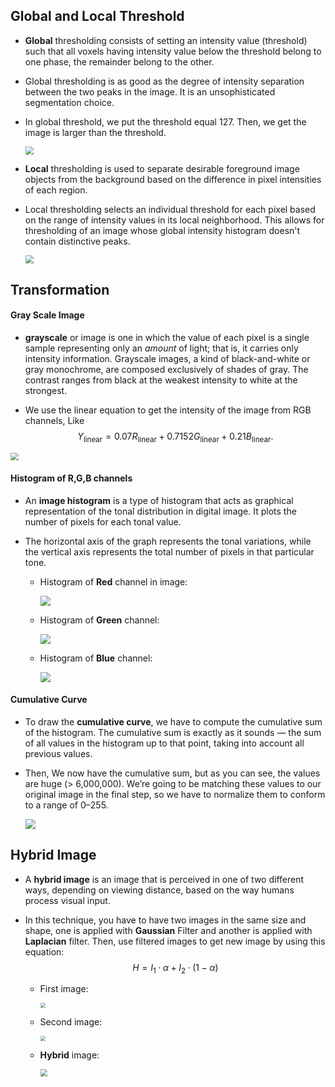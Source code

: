 ## Global and Local Threshold

- **Global** thresholding consists of setting an intensity value (threshold) such that all voxels having intensity value below the threshold belong to one phase, the remainder belong to the other. 

- Global thresholding is as good as the degree of intensity separation between the two peaks in the image. It is an unsophisticated segmentation choice.

- In global threshold, we put the threshold equal 127. Then, we get the image is larger than the threshold.

  <img src="Images\Global_threshold.png" style="zoom:85%;" position="Center" />

- **Local** thresholding is used to separate desirable foreground image objects from the background based on the difference in pixel intensities of each region.

- Local thresholding selects an individual threshold for each pixel based on the range of intensity values in its local neighborhood. This allows for thresholding of an image whose global intensity histogram doesn't contain distinctive peaks.

  <img src="Images\local_threshold.png" style="zoom:80%;" position="Center"/>

## Transformation

#### Gray Scale Image

- **grayscale** or image is one in which the value of each pixel is a single sample representing only an *amount* of light; that is, it carries only intensity information. Grayscale images, a kind of black-and-white or gray monochrome, are composed exclusively of shades of gray. The contrast ranges from black at the weakest intensity to white at the strongest.

- We use the linear equation to get the intensity of the image from RGB channels, Like
  $$
  {\displaystyle Y_{\mathrm {linear} }=0.07R_{\mathrm {linear} }+0.7152G_{\mathrm {linear} }+0.21B_{\mathrm {linear} }}.
  $$

<img src="Images\grayscale_image.png" style="zoom:80%;" position="Center" />

#### Histogram of R,G,B channels

- An **image histogram** is a type of histogram that acts as graphical representation of the tonal distribution in digital image. It plots the number of pixels for each tonal value.

- The horizontal axis of the graph represents the tonal variations, while the vertical axis represents the total number of pixels in that particular tone.

  - Histogram of **Red** channel in image:

    <img src="Images\red_channel_histogram.png" style="zoom:100%;" position="Center"/>

  - Histogram of **Green** channel:

    <img src="Images\green_channel_image.png" style="zoom:100%;" position="Center" />

  - Histogram of **Blue** channel:

    <img src="Images\blue_channel_histogram.png" style="zoom:100%;" position="Center"/>

#### Cumulative Curve

- To draw the **cumulative curve**, we have to compute the cumulative sum of the histogram. The cumulative sum is exactly as it sounds — the sum of all values in the histogram up to that point, taking into account all previous values.

- Then, We now have the cumulative sum, but as you can see, the values are huge (> 6,000,000). We’re going to be matching these values to our original image in the final step, so we have to normalize them to conform to a range of 0–255.

  <img src="Images\cumulative_curve.png" style="zoom:100%;" position="Center" />

## Hybrid Image

- A **hybrid image** is an image that is perceived in one of two different ways, depending on viewing distance, based on the way humans process visual input.

- In this technique, you have to have two images in the same size and shape, one is applied with **Gaussian** Filter and another is applied with **Laplacian** filter. Then, use filtered images to get new image by using this equation:
  $$
  H = I_1 · \alpha  + I_2 ·(1 − \alpha)
  $$

  - First image: 

    <img src="Images\test.jpg" style="zoom:50%;" position="Center" />

  - Second image:

    <img src="Images\test2.jpg" style="zoom:50%;" position="Center"/>

  - **Hybrid** image: 

    <img src="Images\hybrid_image.png" style="zoom:70%;" position="Center"/>